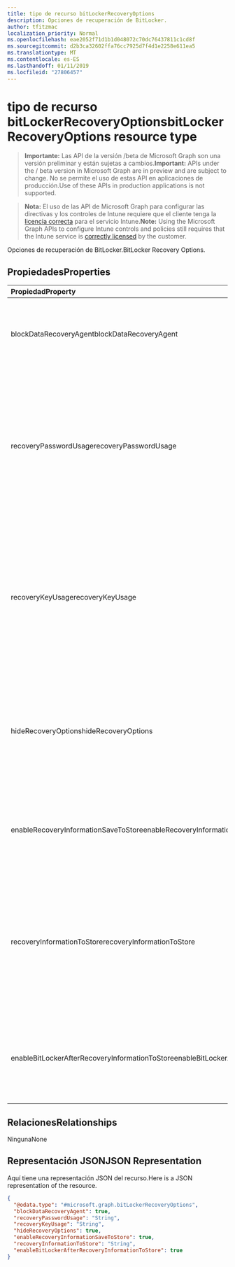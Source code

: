 ```yaml
---
title: tipo de recurso bitLockerRecoveryOptions
description: Opciones de recuperación de BitLocker.
author: tfitzmac
localization_priority: Normal
ms.openlocfilehash: eae2052f71d1b1d048072c70dc76437811c1cd8f
ms.sourcegitcommit: d2b3ca32602ffa76cc7925d7f4d1e2258e611ea5
ms.translationtype: MT
ms.contentlocale: es-ES
ms.lasthandoff: 01/11/2019
ms.locfileid: "27806457"
---
```

# <a name="bitlockerrecoveryoptions-resource-type"></a><span data-ttu-id="95340-103">tipo de recurso bitLockerRecoveryOptions</span><span class="sxs-lookup"><span data-stu-id="95340-103">bitLockerRecoveryOptions resource type</span></span>

> <span data-ttu-id="95340-104">**Importante:** Las API de la versión /beta de Microsoft Graph son una versión preliminar y están sujetas a cambios.</span><span class="sxs-lookup"><span data-stu-id="95340-104">**Important:** APIs under the / beta version in Microsoft Graph are in preview and are subject to change.</span></span> <span data-ttu-id="95340-105">No se permite el uso de estas API en aplicaciones de producción.</span><span class="sxs-lookup"><span data-stu-id="95340-105">Use of these APIs in production applications is not supported.</span></span>

> <span data-ttu-id="95340-106">**Nota:** El uso de las API de Microsoft Graph para configurar las directivas y los controles de Intune requiere que el cliente tenga la [licencia correcta](https://go.microsoft.com/fwlink/?linkid=839381) para el servicio Intune.</span><span class="sxs-lookup"><span data-stu-id="95340-106">**Note:** Using the Microsoft Graph APIs to configure Intune controls and policies still requires that the Intune service is [correctly licensed](https://go.microsoft.com/fwlink/?linkid=839381) by the customer.</span></span>

<span data-ttu-id="95340-107">Opciones de recuperación de BitLocker.</span><span class="sxs-lookup"><span data-stu-id="95340-107">BitLocker Recovery Options.</span></span>
## <a name="properties"></a><span data-ttu-id="95340-108">Propiedades</span><span class="sxs-lookup"><span data-stu-id="95340-108">Properties</span></span>
|<span data-ttu-id="95340-109">Propiedad</span><span class="sxs-lookup"><span data-stu-id="95340-109">Property</span></span>|<span data-ttu-id="95340-110">Tipo</span><span class="sxs-lookup"><span data-stu-id="95340-110">Type</span></span>|<span data-ttu-id="95340-111">Description</span><span class="sxs-lookup"><span data-stu-id="95340-111">Description</span></span>|
|:---|:---|:---|
|<span data-ttu-id="95340-112">blockDataRecoveryAgent</span><span class="sxs-lookup"><span data-stu-id="95340-112">blockDataRecoveryAgent</span></span>|<span data-ttu-id="95340-113">Booleano</span><span class="sxs-lookup"><span data-stu-id="95340-113">Boolean</span></span>|<span data-ttu-id="95340-114">Indica si se debe bloquear el agente de recuperación de datos basada en certificados.</span><span class="sxs-lookup"><span data-stu-id="95340-114">Indicates whether to block certificate-based data recovery agent.</span></span>|
|<span data-ttu-id="95340-115">recoveryPasswordUsage</span><span class="sxs-lookup"><span data-stu-id="95340-115">recoveryPasswordUsage</span></span>|[<span data-ttu-id="95340-116">configurationUsage</span><span class="sxs-lookup"><span data-stu-id="95340-116">configurationUsage</span></span>](../resources/intune-deviceconfig-configurationusage.md)|<span data-ttu-id="95340-117">Indica si los usuarios están permitidos o necesarios para generar una contraseña de recuperación de 48 dígitos para fijo o disco de sistema.</span><span class="sxs-lookup"><span data-stu-id="95340-117">Indicates whether users are allowed or required to generate a 48-digit recovery password for fixed or system disk.</span></span> <span data-ttu-id="95340-118">Los valores posibles son: `blocked`, `required` y `allowed`.</span><span class="sxs-lookup"><span data-stu-id="95340-118">Possible values are: `blocked`, `required`, `allowed`.</span></span>|
|<span data-ttu-id="95340-119">recoveryKeyUsage</span><span class="sxs-lookup"><span data-stu-id="95340-119">recoveryKeyUsage</span></span>|[<span data-ttu-id="95340-120">configurationUsage</span><span class="sxs-lookup"><span data-stu-id="95340-120">configurationUsage</span></span>](../resources/intune-deviceconfig-configurationusage.md)|<span data-ttu-id="95340-121">Indica si los usuarios están permitidos o necesarios para generar una clave de recuperación de 256 bits para fijo o disco de sistema.</span><span class="sxs-lookup"><span data-stu-id="95340-121">Indicates whether users are allowed or required to generate a 256-bit recovery key for fixed or system disk.</span></span> <span data-ttu-id="95340-122">Los valores posibles son: `blocked`, `required` y `allowed`.</span><span class="sxs-lookup"><span data-stu-id="95340-122">Possible values are: `blocked`, `required`, `allowed`.</span></span>|
|<span data-ttu-id="95340-123">hideRecoveryOptions</span><span class="sxs-lookup"><span data-stu-id="95340-123">hideRecoveryOptions</span></span>|<span data-ttu-id="95340-124">Booleano</span><span class="sxs-lookup"><span data-stu-id="95340-124">Boolean</span></span>|<span data-ttu-id="95340-125">Indica si se debe o no permitir que muestra las opciones de recuperación en el Asistente para la instalación de BitLocker para fijo o disco de sistema.</span><span class="sxs-lookup"><span data-stu-id="95340-125">Indicates whether or not to allow showing recovery options in BitLocker Setup Wizard for fixed or system disk.</span></span>|
|<span data-ttu-id="95340-126">enableRecoveryInformationSaveToStore</span><span class="sxs-lookup"><span data-stu-id="95340-126">enableRecoveryInformationSaveToStore</span></span>|<span data-ttu-id="95340-127">Booleano</span><span class="sxs-lookup"><span data-stu-id="95340-127">Boolean</span></span>|<span data-ttu-id="95340-128">Indica si se debe o no permitir la información de recuperación de BitLocker almacenar en AD DS.</span><span class="sxs-lookup"><span data-stu-id="95340-128">Indicates whether or not to allow BitLocker recovery information to store in AD DS.</span></span>|
|<span data-ttu-id="95340-129">recoveryInformationToStore</span><span class="sxs-lookup"><span data-stu-id="95340-129">recoveryInformationToStore</span></span>|[<span data-ttu-id="95340-130">bitLockerRecoveryInformationType</span><span class="sxs-lookup"><span data-stu-id="95340-130">bitLockerRecoveryInformationType</span></span>](../resources/intune-deviceconfig-bitlockerrecoveryinformationtype.md)|<span data-ttu-id="95340-131">Configurar qué elementos de información de recuperación de BitLocker se almacenan en AD DS.</span><span class="sxs-lookup"><span data-stu-id="95340-131">Configure what pieces of BitLocker recovery information are stored to AD DS.</span></span> <span data-ttu-id="95340-132">Los valores posibles son: `passwordAndKey` y `passwordOnly`.</span><span class="sxs-lookup"><span data-stu-id="95340-132">Possible values are: `passwordAndKey`, `passwordOnly`.</span></span>|
|<span data-ttu-id="95340-133">enableBitLockerAfterRecoveryInformationToStore</span><span class="sxs-lookup"><span data-stu-id="95340-133">enableBitLockerAfterRecoveryInformationToStore</span></span>|<span data-ttu-id="95340-134">Booleano</span><span class="sxs-lookup"><span data-stu-id="95340-134">Boolean</span></span>|<span data-ttu-id="95340-135">Indica si se va a habilitar BitLocker hasta que se almacena información de recuperación en AD DS o no.</span><span class="sxs-lookup"><span data-stu-id="95340-135">Indicates whether or not to enable BitLocker until recovery information is stored in AD DS.</span></span>|

## <a name="relationships"></a><span data-ttu-id="95340-136">Relaciones</span><span class="sxs-lookup"><span data-stu-id="95340-136">Relationships</span></span>
<span data-ttu-id="95340-137">Ninguna</span><span class="sxs-lookup"><span data-stu-id="95340-137">None</span></span>
## <a name="json-representation"></a><span data-ttu-id="95340-138">Representación JSON</span><span class="sxs-lookup"><span data-stu-id="95340-138">JSON Representation</span></span>
<span data-ttu-id="95340-139">Aquí tiene una representación JSON del recurso.</span><span class="sxs-lookup"><span data-stu-id="95340-139">Here is a JSON representation of the resource.</span></span>
<!-- {
  "blockType": "resource",
  "@odata.type": "microsoft.graph.bitLockerRecoveryOptions"
}
-->
``` json
{
  "@odata.type": "#microsoft.graph.bitLockerRecoveryOptions",
  "blockDataRecoveryAgent": true,
  "recoveryPasswordUsage": "String",
  "recoveryKeyUsage": "String",
  "hideRecoveryOptions": true,
  "enableRecoveryInformationSaveToStore": true,
  "recoveryInformationToStore": "String",
  "enableBitLockerAfterRecoveryInformationToStore": true
}
```





